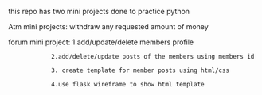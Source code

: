  

this repo has two mini projects done to practice python

Atm mini projects: withdraw any requested amount of money

forum mini project: 1.add/update/delete members profile

                2.add/delete/update posts of the members using members id
                
                3. create template for member posts using html/css
                
                4.use flask wireframe to show html template 

